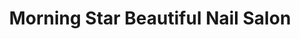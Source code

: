 ---
title: "Morning Star Beautiful Nail Salon"
url: /ridgewood/morning-star-beautiful-nail-salon/
shop: Kosmetik
---